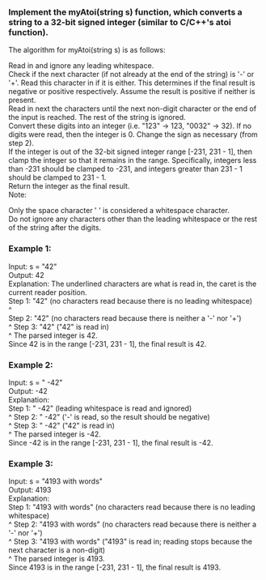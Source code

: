 ### Implement the myAtoi(string s) function, which converts a string to a 32-bit signed integer (similar to C/C++'s atoi function).

The algorithm for myAtoi(string s) is as follows:  

Read in and ignore any leading whitespace.   
Check if the next character (if not already at the end of the string) is '-' or '+'. Read this character in if it is either. This determines if the final result is negative or positive respectively. Assume the result is positive if neither is present.  
Read in next the characters until the next non-digit character or the end of the input is reached. The rest of the string is ignored.  
Convert these digits into an integer (i.e. "123" -> 123, "0032" -> 32). If no digits were read, then the integer is 0. Change the sign as necessary (from step 2).  
If the integer is out of the 32-bit signed integer range [-231, 231 - 1], then clamp the integer so that it remains in the range. Specifically, integers less than -231 should be clamped to -231, and integers greater than 231 - 1 should be clamped to 231 - 1.  
Return the integer as the final result.  
Note:  

Only the space character ' ' is considered a whitespace character.  
Do not ignore any characters other than the leading whitespace or the rest of the string after the digits.  
 

### Example 1:  

Input: s = "42"  
Output: 42  
Explanation: The underlined characters are what is read in, the caret is the current reader position.  
Step 1: "42" (no characters read because there is no leading whitespace)  
         ^  
Step 2: "42" (no characters read because there is neither a '-' nor '+')  
         ^
Step 3: "42" ("42" is read in)  
           ^
The parsed integer is 42.  
Since 42 is in the range [-231, 231 - 1], the final result is 42.  
### Example 2:  

Input: s = "   -42"  
Output: -42  
Explanation:  
Step 1: "   -42" (leading whitespace is read and ignored)  
            ^
Step 2: "   -42" ('-' is read, so the result should be negative)  
             ^
Step 3: "   -42" ("42" is read in)  
               ^
The parsed integer is -42.  
Since -42 is in the range [-231, 231 - 1], the final result is -42.  
### Example 3:  

Input: s = "4193 with words"  
Output: 4193  
Explanation:  
Step 1: "4193 with words" (no characters read because there is no leading whitespace)  
         ^
Step 2: "4193 with words" (no characters read because there is neither a '-' nor '+')  
         ^
Step 3: "4193 with words" ("4193" is read in; reading stops because the next character is a non-digit)  
             ^
The parsed integer is 4193.  
Since 4193 is in the range [-231, 231 - 1], the final result is 4193.  
